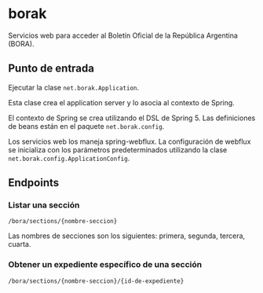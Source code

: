 # borak

Servicios web para acceder al Boletín Oficial de la República Argentina (BORA).

## Punto de entrada

Ejecutar la clase ```net.borak.Application```.

Esta clase crea el application server y lo asocia al contexto de Spring.

El contexto de Spring se crea utilizando el DSL de Spring 5. Las definiciones de beans están en el paquete
```net.borak.config```.

Los servicios web los maneja spring-webflux. La configuración de webflux se inicializa con los parámetros 
predeterminados utilizando la clase ```net.borak.config.ApplicationConfig```.

## Endpoints

### Listar una sección

```
/bora/sections/{nombre-seccion}
```

Las nombres de secciones son los siguientes: primera, segunda, tercera, cuarta.

### Obtener un expediente específico de una sección

```
/bora/sections/{nombre-seccion}/{id-de-expediente}
```
